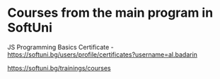 # Courses from the main program in SoftUni
JS Programming Basics Certificate - https://softuni.bg/users/profile/certificates?username=al.badarin

https://softuni.bg/trainings/courses
